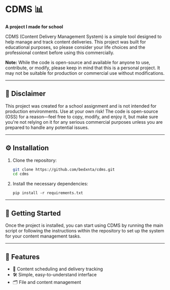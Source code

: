 # CDMS 📊  
**A project I made for school**

CDMS (Content Delivery Management System) is a simple tool designed to help manage and track content deliveries. This project was built for educational purposes, so please consider your life choices and the professional context before using this commercially.

**Note:** While the code is open-source and available for anyone to use, contribute, or modify, please keep in mind that this is a personal project. It may not be suitable for production or commercial use without modifications.

---

## 🚨 **Disclaimer**  
This project was created for a school assignment and is not intended for production environments. Use at your own risk! The code is open-source (OSS) for a reason—feel free to copy, modify, and enjoy it, but make sure you're not relying on it for any serious commercial purposes unless you are prepared to handle any potential issues.

---

## ⚙️ **Installation**

1. Clone the repository:  
   ```bash
   git clone https://github.com/bedxnta/cdms.git  
   cd cdms
   ```
   
2. Install the necessary dependencies:  
   ```
   pip install -r requirements.txt
   ```
   
---

## 🚀 **Getting Started**

Once the project is installed, you can start using CDMS by running the main script or following the instructions within the repository to set up the system for your content management tasks.

---

## 📝 **Features**

- 📅 Content scheduling and delivery tracking
- 🛠️ Simple, easy-to-understand interface
- 🗂️ File and content management
